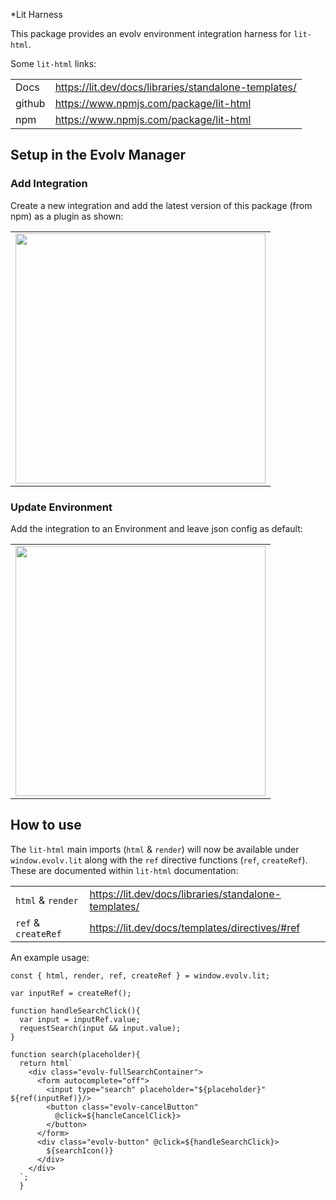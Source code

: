*Lit Harness

This package provides an evolv environment integration harness for `lit-html`.

Some `lit-html` links:

|        |                                                      |
| ------ | ---------------------------------------------------- |
| Docs   | https://lit.dev/docs/libraries/standalone-templates/ |
| github | https://www.npmjs.com/package/lit-html               |
| npm    | https://www.npmjs.com/package/lit-html               |
  

## Setup in the Evolv Manager

### Add Integration
Create a new integration and add the latest version of this package (from npm) as a plugin as shown: 

|       |
| ----- |
| <img src="https://user-images.githubusercontent.com/54595/211390267-2a4fdb3e-acd0-49d7-a004-cceb908fd7c2.png" width="400"/> 

### Update Environment
Add the integration to an Environment and leave json config as default:

|       |
| ----- |
| <img src="https://user-images.githubusercontent.com/54595/211392207-cf35527f-b160-471b-9ded-cf923efc446f.png" width="400"/> 


## How to use

The `lit-html` main imports (`html` & `render`) will now be available under `window.evolv.lit` along with the `ref` directive functions (`ref`, `createRef`). These are documented within `lit-html` documentation:

|||
| ----- | --- |
| `html` & `render`   |  https://lit.dev/docs/libraries/standalone-templates/ |
| `ref` & `createRef` |  https://lit.dev/docs/templates/directives/#ref |



An example usage:
```
const { html, render, ref, createRef } = window.evolv.lit;

var inputRef = createRef();

function handleSearchClick(){
  var input = inputRef.value;
  requestSearch(input && input.value);
}

function search(placeholder){
  return html`
    <div class="evolv-fullSearchContainer">
      <form autocomplete="off">
        <input type="search" placeholder="${placeholder}" ${ref(inputRef)}/>
        <button class="evolv-cancelButton" 
          @click=${hancleCancelClick}>
        </button>
      </form>
      <div class="evolv-button" @click=${handleSearchClick}>
        ${searchIcon()}
      </div>
    </div>
  `;
  }

```






